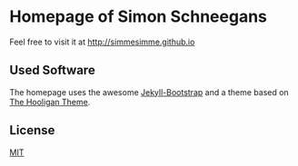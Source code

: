 # Homepage of Simon Schneegans

Feel free to visit it at <http://simmesimme.github.io>

## Used Software

The homepage uses the awesome [Jekyll-Bootstrap](http://jekyllbootstrap.com) and a theme based on [The Hooligan Theme](http://github.com/dhulihan/hooligan).

## License

[MIT](http://opensource.org/licenses/MIT)
